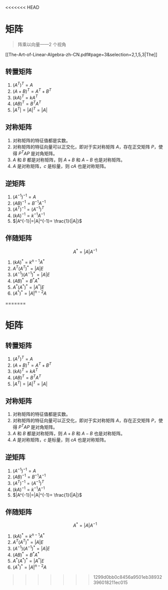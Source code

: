 <<<<<<< HEAD
# 矩阵
> 阵乘以向量——2 个视角

[[The-Art-of-Linear-Algebra-zh-CN.pdf#page=3&selection=2,1,5,3|The]]
## 转置矩阵

  1. $(A^T)^T = A$
  2. $(A + B)^T = A^T + B^T$
  3. $(kA)^T = kA^T$
  4. $(AB)^T = B^T A^T$
  5. $|A^T|=|A|^T=|A|$

## 对称矩阵

  1. 对称矩阵的特征值都是实数。
  2. 对称矩阵的特征向量可以正交化，即对于实对称矩阵 $A$，存在正交矩阵 $P$，使得 $P^T A P$ 是对角矩阵。
  3. $A$ 和 $B$ 都是对称矩阵，则 $A+B$ 和 $A-B$ 也是对称矩阵。
  4. $A$ 是对称矩阵，$c$ 是标量，则 $cA$ 也是对称矩阵。

## 逆矩阵

  1. $(A^{-1})^{-1} = A$
  2. $(AB)^{-1} = B^{-1} A^{-1}$
  3. $(A^T)^{-1} = (A^{-1})^T$
  4. $(kA)^{-1}=k^{-1} A^{-1}$
  5. $|A^{-1}|=|A|^{-1}= \frac{1}{|A|}$

## 伴随矩阵

$$A^* =|A|A^{-1}$$
  1. $(kA)^{*}=k^{n-1} A^{*}$
  2. $A^T(A^T)^*=|A|E$
  3. $(A^{-1})(A^{-1})^* = |A|E$
  4. $(AB)^* =B^* A^*$
  5. $A^{*}(A^{*})^* =|A^{*}|E$
  6. $(A^{*})^*=|A|^{n-2}A$


=======
# 矩阵

## 转置矩阵

  1. $(A^T)^T = A$
  2. $(A + B)^T = A^T + B^T$
  3. $(kA)^T = kA^T$
  4. $(AB)^T = B^T A^T$
  5. $|A^T|=|A|^T=|A|$

## 对称矩阵

  1. 对称矩阵的特征值都是实数。
  2. 对称矩阵的特征向量可以正交化，即对于实对称矩阵 $A$，存在正交矩阵 $P$，使得 $P^T A P$ 是对角矩阵。
  3. $A$ 和 $B$ 都是对称矩阵，则 $A+B$ 和 $A-B$ 也是对称矩阵。
  4. $A$ 是对称矩阵，$c$ 是标量，则 $cA$ 也是对称矩阵。

## 逆矩阵

  1. $(A^{-1})^{-1} = A$
  2. $(AB)^{-1} = B^{-1} A^{-1}$
  3. $(A^T)^{-1} = (A^{-1})^T$
  4. $(kA)^{-1}=k^{-1} A^{-1}$
  5. $|A^{-1}|=|A|^{-1}= \frac{1}{|A|}$

## 伴随矩阵

$$A^* =|A|A^{-1}$$
  1. $(kA)^{*}=k^{n-1} A^{*}$
  2. $A^T(A^T)^*=|A|E$
  3. $(A^{-1})(A^{-1})^* = |A|E$
  4. $(AB)^* =B^* A^*$
  5. $A^{*}(A^{*})^* =|A^{*}|E$
  6. $(A^{*})^*=|A|^{n-2}A$


>>>>>>> 1299d0bb0c8456a9501eb38932396018211ec015
